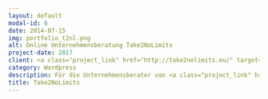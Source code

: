 ```yaml
---
layout: default
modal-id: 6
date: 2014-07-15
img: portfolio_t2nl.png
alt: Online Unternehmensberatung Take2NoLimits
project-date: 2017
client: <a class="project_link" href="http://take2nolimits.eu/" target="_blank">Take2NoLimits</a>
category: Wordpress
description: Für die Unternehmensberater von <a class="project_link" href="http://take2nolimits.eu" target="_blank">Take2Nolimits</a> wurde die Website inklusive integrierten Blog mit Wordpress aufgebaut. Dabei wurde mir der Content vorwiegend bereites zur Verfügung gestellt, danach habe ich das Layout nach Wunsch umgesetzt.
title: Take2NoLimits
---
```

